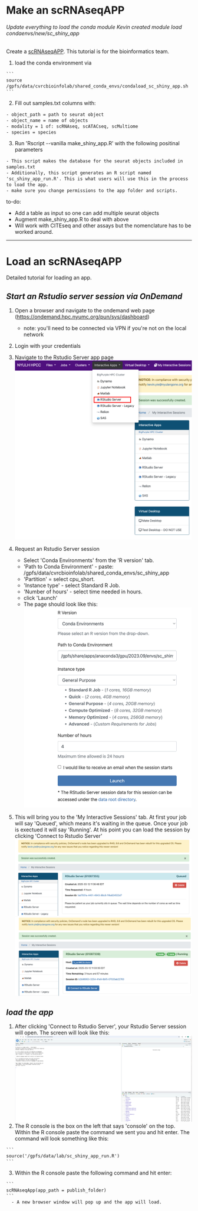 # Make an scRNAseqAPP
###### Update everything to load the conda module Kevin created module load condaenvs/new/sc_shiny_app 
Create a [scRNAseqAPP](https://www.bioconductor.org/packages/release/bioc/html/scRNAseqApp.html). This tutorial is for the bioinformatics team.

  1. load the conda environment via 

    ```
    source /gpfs/data/cvrcbioinfolab/shared_conda_envs/condaload_sc_shiny_app.sh
    ```

  2. Fill out samples.txt columns with:

    - object_path = path to seurat object
    - object_name = name of objects
    - modality = 1 of: scRNAseq, scATACseq, scMultiome
    - species = species

  3. Run 'Rscript --vanilla make_shiny_app.R' with the following positinal parameters
    
    - This script makes the database for the seurat objects included in samples.txt
    - Additionally, this script generates an R script named 'sc_shiny_app_run.R'. This is what users will use this in the process to load the app.
    - make sure you change permissions to the app folder and scripts.

to-do:

* Add a table as input so one can add multiple seurat objects
* Augment make_shiny_app.R to deal with above
* Will work with CITEseq and other assays but the nomenclature has to be worked around. 

*** 

# Load an scRNAseqAPP
Detailed tutorial for loading an app.

## *Start an Rstudio server session via OnDemand*
  
  1. Open a browser and navigate to the ondemand web page (https://ondemand.hpc.nyumc.org/pun/sys/dashboard)

      - note: you'll need to be connected via VPN if you're not on the local network

  2. Login with your credentials
  3. Navigate to the Rstudio Server app page  
    ![image info](readme_images/rstudio_server_1.png)
  4. Request an Rstudio Server session

      - Select 'Conda Environments' from the 'R version' tab.
      - 'Path to Conda Environment' - paste: /gpfs/data/cvrcbioinfolab/shared_conda_envs/sc_shiny_app
      - 'Partition' = select cpu_short.
      - 'Instance type' -  select Standard R Job.
      - 'Number of hours' - select time needed in hours.
      - click 'Launch'
      - The page should look like this:
    ![image info](readme_images/rstudio_server_2.png)
    
  5. This will bring you to the 'My Interactive Sessions' tab. At first your job will say 'Queued', which means it's waiting in the queue. Once your job is exectued it will say 'Running'. At his point you can load the session by clicking 'Connect to Rstudio Server'
    ![image info](readme_images/rstudio_server_3.png)
    ![image info](readme_images/rstudio_server_4.png)


## *load the app*

  1. After clicking 'Connect to Rstudio Server', your Rstudio Server session will open. The screen will look like this:
    ![image info](readme_images/rstudio_server_5.png)
  2. The R console is the box on the left that says 'console' on the top. Within the R console paste the command we sent you and hit enter. The command will look something like this: 

    ```
    source('/gpfs/data/lab/sc_shiny_app_run.R')
    ```
  3. Within the R console paste the following command and hit enter:
    
    ```
    scRNAseqApp(app_path = publish_folder)
    ```
      - A new browser window will pop up and the app will load.
    
    
